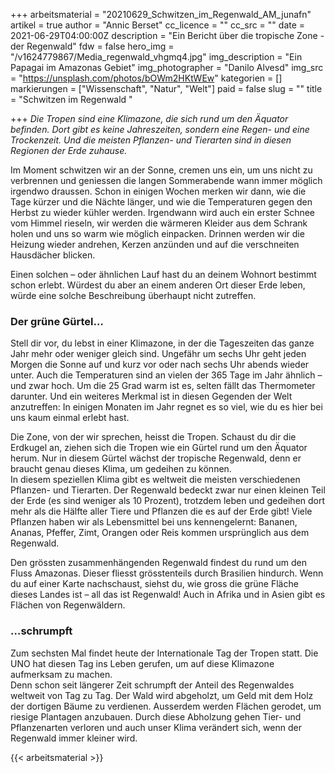 +++
arbeitsmaterial = "20210629_Schwitzen_im_Regenwald_AM_junafn"
artikel = true
author = "Annic Berset"
cc_licence = ""
cc_src = ""
date = 2021-06-29T04:00:00Z
description = "Ein Bericht über die tropische Zone - der Regenwald"
fdw = false
hero_img = "/v1624779867/Media_regenwald_vhgmq4.jpg"
img_description = "Ein Papagai im Amazonas Gebiet"
img_photographer = "Danilo Alvesd"
img_src = "https://unsplash.com/photos/bOWm2HKtWEw"
kategorien = []
markierungen = ["Wissenschaft", "Natur", "Welt"]
paid = false
slug = ""
title = "Schwitzen im Regenwald "

+++
_Die Tropen sind eine Klimazone, die sich rund um den Äquator befinden. Dort gibt es keine Jahreszeiten, sondern eine Regen- und eine Trockenzeit. Und die meisten Pflanzen- und Tierarten sind in diesen Regionen der Erde zuhause._

Im Moment schwitzen wir an der Sonne, cremen uns ein, um uns nicht zu verbrennen und geniessen die langen Sommerabende wann immer möglich irgendwo draussen. Schon in einigen Wochen merken wir dann, wie die Tage kürzer und die Nächte länger, und wie die Temperaturen gegen den Herbst zu wieder kühler werden. Irgendwann wird auch ein erster Schnee vom Himmel rieseln, wir werden die wärmeren Kleider aus dem Schrank holen und uns so warm wie möglich einpacken. Drinnen werden wir die Heizung wieder andrehen, Kerzen anzünden und auf die verschneiten Hausdächer blicken.

Einen solchen – oder ähnlichen Lauf hast du an deinem Wohnort bestimmt schon erlebt. Würdest du aber an einem anderen Ort dieser Erde leben, würde eine solche Beschreibung überhaupt nicht zutreffen.

### Der grüne Gürtel…

Stell dir vor, du lebst in einer Klimazone, in der die Tageszeiten das ganze Jahr mehr oder weniger gleich sind. Ungefähr um sechs Uhr geht jeden Morgen die Sonne auf und kurz vor oder nach sechs Uhr abends wieder unter. Auch die Temperaturen sind an vielen der 365 Tage im Jahr ähnlich – und zwar hoch. Um die 25 Grad warm ist es, selten fällt das Thermometer darunter. Und ein weiteres Merkmal ist in diesen Gegenden der Welt anzutreffen: In einigen Monaten im Jahr regnet es so viel, wie du es hier bei uns kaum einmal erlebt hast.

Die Zone, von der wir sprechen, heisst die Tropen. Schaust du dir die Erdkugel an, ziehen sich die Tropen wie ein Gürtel rund um den Äquator herum. Nur in diesem Gürtel wächst der tropische Regenwald, denn er braucht genau dieses Klima, um gedeihen zu können.  
In diesem speziellen Klima gibt es weltweit die meisten verschiedenen Pflanzen- und Tierarten. Der Regenwald bedeckt zwar nur einen kleinen Teil der Erde (es sind weniger als 10 Prozent), trotzdem leben und gedeihen dort mehr als die Hälfte aller Tiere und Pflanzen die es auf der Erde gibt! Viele Pflanzen haben wir als Lebensmittel bei uns kennengelernt: Bananen, Ananas, Pfeffer, Zimt, Orangen oder Reis kommen ursprünglich aus dem Regenwald.

Den grössten zusammenhängenden Regenwald findest du rund um den Fluss Amazonas. Dieser fliesst grösstenteils durch Brasilien hindurch. Wenn du auf einer Karte nachschaust, siehst du, wie gross die grüne Fläche dieses Landes ist – all das ist Regenwald! Auch in Afrika und in Asien gibt es Flächen von Regenwäldern.

### …schrumpft

Zum sechsten Mal findet heute der Internationale Tag der Tropen statt. Die UNO hat diesen Tag ins Leben gerufen, um auf diese Klimazone aufmerksam zu machen.  
Denn schon seit längerer Zeit schrumpft der Anteil des Regenwaldes weltweit von Tag zu Tag. Der Wald wird abgeholzt, um Geld mit dem Holz der dortigen Bäume zu verdienen. Ausserdem werden Flächen gerodet, um riesige Plantagen anzubauen. Durch diese Abholzung gehen Tier- und Pflanzenarten verloren und auch unser Klima verändert sich, wenn der Regenwald immer kleiner wird.




{{< arbeitsmaterial >}}


